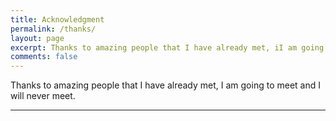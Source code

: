 ```yaml
---
title: Acknowledgment
permalink: /thanks/
layout: page
excerpt: Thanks to amazing people that I have already met, iI am going to meet and I will never meet.
comments: false
---
```


Thanks to amazing people that I have already met, I am going to meet and I will never meet.

<hr>


